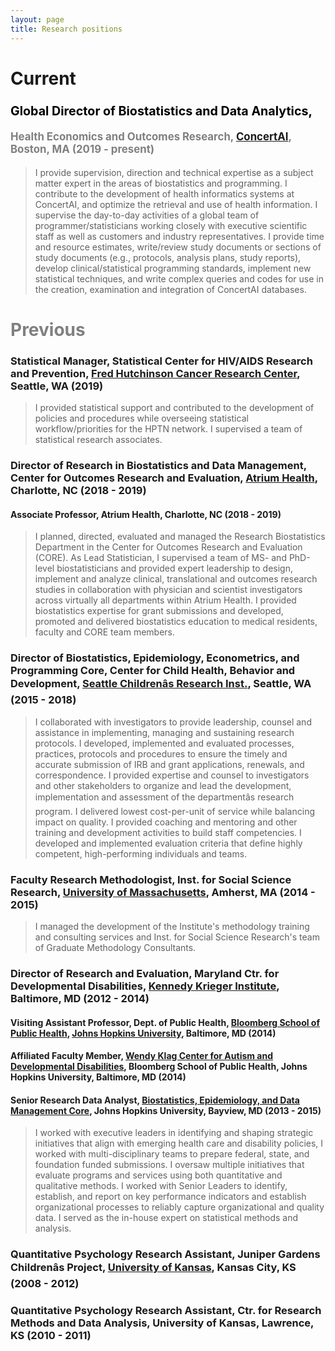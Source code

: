 ```yaml
---
layout: page
title: Research positions 
---
```


# Current 
### <span style="color:black; font-size:120%">**Global Director of Biostatistics and Data Analytics**,</span> 
#### <span style="color:grey; font-size:120%">Health Economics and Outcomes Research, [ConcertAI](https://www.concertai.com/), Boston, MA (2019 - present)</span> 
 
> I provide supervision, direction and technical expertise as a subject matter expert in the areas of biostatistics and programming. I contribute to the development of health informatics systems at ConcertAI, and optimize the retrieval and use of health information. I supervise the day-to-day activities of a global team of programmer/statisticians working closely with executive scientific staff as well as customers and industry representatives. I provide time and resource estimates, write/review study documents or sections of study documents (e.g., protocols, analysis plans, study reports), develop clinical/statistical programming standards, implement new statistical techniques, and write complex queries and codes for use in the creation, examination and integration of ConcertAI databases. 

# <span style="color:grey">Previous</span> 
### **Statistical Manager**, Statistical Center for HIV/AIDS Research and Prevention, [Fred Hutchinson Cancer Research Center](http://www.fredhutch.org), Seattle, WA (2019)
  
> I provided statistical support and contributed to the development of policies and procedures while overseeing statistical workflow/priorities for the HPTN network. I supervised a team of statistical research associates.  

### **Director of Research in Biostatistics and Data Management**, Center for Outcomes Research and Evaluation, [Atrium Health](https://atriumhealth.org), Charlotte, NC (2018 - 2019)
#### Associate Professor, Atrium Health, Charlotte, NC (2018 - 2019)  
  
> I planned, directed, evaluated and managed the Research Biostatistics Department in the Center for Outcomes Research and Evaluation (CORE). As Lead Statistician, I supervised a team of MS- and PhD-level biostatisticians and provided expert leadership to design, implement and analyze clinical, translational and outcomes research studies in collaboration with physician and scientist investigators across virtually all departments within Atrium Health. I provided biostatistics expertise for grant submissions and developed, promoted and delivered biostatistics education to medical residents, faculty and CORE team members.

### **Director of Biostatistics, Epidemiology, Econometrics, and Programming Core**, Center for Child Health, Behavior and Development, [Seattle Childrenâs Research Inst.](https://www.seattlechildrens.org/research), Seattle, WA (2015 - 2018)

> I collaborated with investigators to provide leadership, counsel and assistance in implementing, managing and sustaining research protocols. I developed, implemented and evaluated processes, practices, protocols and procedures to ensure the timely and accurate submission of IRB and grant applications, renewals, and correspondence. I provided expertise and counsel to investigators and other stakeholders to organize and lead the development, implementation and assessment of the departmentâs research program. I delivered lowest cost-per-unit of service while balancing impact on quality. I provided coaching and mentoring and other training and development activities to build staff competencies. I developed and implemented evaluation criteria that define highly competent, high-performing individuals and teams.

### **Faculty Research Methodologist**, Inst. for Social Science Research, [University of Massachusetts](https://www.umass.edu), Amherst, MA (2014 - 2015)

> I managed the development of the Institute's methodology training and consulting services and Inst. for Social Science Research's team of Graduate Methodology Consultants.

### **Director of Research and Evaluation, Maryland Ctr. for Developmental Disabilities**, [Kennedy Krieger Institute](https://www.kennedykrieger.org), Baltimore, MD (2012 - 2014)
#### Visiting Assistant Professor, Dept. of Public Health, [Bloomberg School of Public Health](https://www.jhsph.edu/), [Johns Hopkins University](https://www.jhu.edu), Baltimore, MD (2014)
#### Affiliated Faculty Member, [Wendy Klag Center for Autism and Developmental Disabilities](https://www.jhsph.edu/research/centers-and-institutes/wendy-klag-center-for-autism-and-developmental-disabilities/), Bloomberg School of Public Health, Johns Hopkins University, Baltimore, MD (2014) 
#### Senior Research Data Analyst, [Biostatistics, Epidemiology, and Data Management Core](http://beadcore.jhu.edu/), Johns Hopkins University, Bayview, MD (2013 - 2015)  
  
> I worked with executive leaders in identifying and shaping strategic initiatives that align with emerging health care and disability policies, I worked with multi-disciplinary teams to prepare federal, state, and foundation funded submissions. I oversaw multiple initiatives that evaluate programs and services using both quantitative and qualitative methods. I worked with Senior Leaders to identify, establish, and report on key performance indicators and establish organizational processes to reliably capture organizational and quality data. I served as the in-house expert on statistical methods and analysis.

### **Quantitative Psychology Research Assistant**, Juniper Gardens Childrenâs Project, [University of Kansas](https://www.ku.edu), Kansas City, KS (2008 - 2012)

### **Quantitative Psychology Research Assistant**, Ctr. for Research Methods and Data Analysis, University of Kansas, Lawrence, KS (2010 - 2011)
